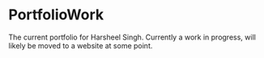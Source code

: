 # PortfolioWork
The current portfolio for Harsheel Singh. Currently a work in progress, will likely be moved to a website at some point.
